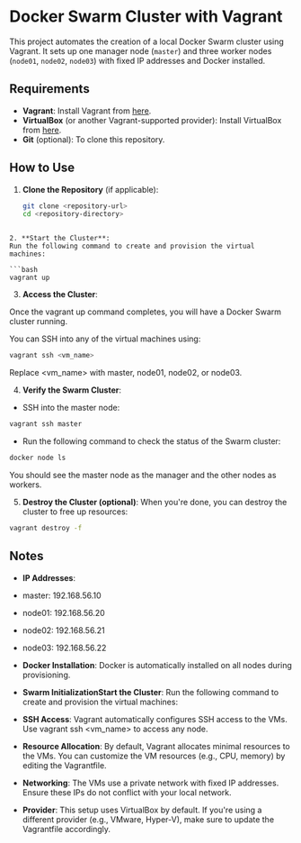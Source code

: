 # Docker Swarm Cluster with Vagrant

This project automates the creation of a local Docker Swarm cluster using Vagrant. It sets up one manager node (`master`) and three worker nodes (`node01`, `node02`, `node03`) with fixed IP addresses and Docker installed.

## Requirements

- **Vagrant**: Install Vagrant from [here](https://www.vagrantup.com/downloads).
- **VirtualBox** (or another Vagrant-supported provider): Install VirtualBox from [here](https://www.virtualbox.org/wiki/Downloads).
- **Git** (optional): To clone this repository.

## How to Use

1. **Clone the Repository** (if applicable):
   ```bash
   git clone <repository-url>
   cd <repository-directory>
```

2. **Start the Cluster**:
Run the following command to create and provision the virtual machines:

```bash
vagrant up
```

3. **Access the Cluster**:

Once the vagrant up command completes, you will have a Docker Swarm cluster running.

You can SSH into any of the virtual machines using:

```bash
vagrant ssh <vm_name>
```
Replace <vm_name> with master, node01, node02, or node03.

4. **Verify the Swarm Cluster**:

- SSH into the master node:

```bash
vagrant ssh master
```

- Run the following command to check the status of the Swarm cluster:

```bash
docker node ls
```

You should see the master node as the manager and the other nodes as workers.

5. **Destroy the Cluster (optional)**:
When you're done, you can destroy the cluster to free up resources:

```bash
vagrant destroy -f
```

## Notes
- **IP Addresses**:
 - master: 192.168.56.10
 - node01: 192.168.56.20
 - node02: 192.168.56.21
 - node03: 192.168.56.22

- **Docker Installation**:
Docker is automatically installed on all nodes during provisioning.

- **Swarm InitializationStart the Cluster**:
Run the following command to create and provision the virtual machines:

- **SSH Access**:
Vagrant automatically configures SSH access to the VMs. Use vagrant ssh <vm_name> to access any node.

- **Resource Allocation**:
By default, Vagrant allocates minimal resources to the VMs. You can customize the VM resources (e.g., CPU, memory) by editing the Vagrantfile.

- **Networking**:
The VMs use a private network with fixed IP addresses. Ensure these IPs do not conflict with your local network.

- **Provider**:
This setup uses VirtualBox by default. If you're using a different provider (e.g., VMware, Hyper-V), make sure to update the Vagrantfile accordingly.
